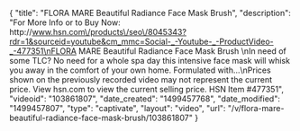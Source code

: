 {
    "title": "FLORA MARE Beautiful Radiance Face Mask   Brush",
    "description": "For More Info or to Buy Now: http:\/\/www.hsn.com\/products\/seo\/8045343?rdr=1&sourceid=youtube&cm_mmc=Social-_-Youtube-_-ProductVideo-_-477351\nFLORA MARE Beautiful Radiance Face Mask   Brush \nIn need of some TLC? No need for a whole spa day  this intensive face mask will whisk you away in the comfort of your own home. Formulated with...\nPrices shown on the previously recorded video may not represent the current price.  View hsn.com to view the current selling price. HSN Item #477351",
    "videoid": "103861807",
    "date_created": "1499457768",
    "date_modified": "1499457807",
    "type": "captivate",
    "layout": "video",
    "url": "\/v\/flora-mare-beautiful-radiance-face-mask-brush\/103861807"
}